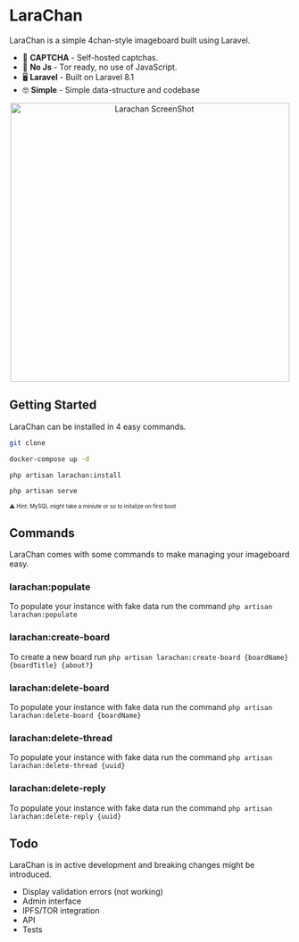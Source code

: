 # LaraChan
LaraChan is a simple 4chan-style imageboard built using Laravel.

- 🤖 **CAPTCHA** - Self-hosted captchas.
- 🚫 **No Js** - Tor ready, no use of JavaScript.
- 🖥 **Laravel** - Built on Laravel 8.1
- 🤓 **Simple** - Simple data-structure and codebase

<p  align="center">
<img  width="500" src="https://raw.githubusercontent.com/anthonybudd/LaraChan/8.x/docs/img/screenshot.gif"  alt="Larachan ScreenShot">
</p>


## Getting Started
LaraChan can be installed in 4 easy commands. 

```sh
git clone

docker-compose up -d

php artisan larachan:install

php artisan serve
```
<sub><sup>⚠️ Hint: MySQL might take a miniute or so to initalize on first boot</sub></sup>

## Commands
LaraChan comes with some commands to make managing your imageboard easy.

### larachan:populate
To populate your instance with fake data run the command `php artisan larachan:populate`

### larachan:create-board
To create a new board run `php artisan larachan:create-board {boardName} {boardTitle} {about?}`

### larachan:delete-board
To populate your instance with fake data run the command `php artisan larachan:delete-board {boardName}`

### larachan:delete-thread
To populate your instance with fake data run the command `php artisan larachan:delete-thread {uuid}`

### larachan:delete-reply
To populate your instance with fake data run the command `php artisan larachan:delete-reply {uuid}`

  
## Todo
LaraChan is in active development and breaking changes might be introduced.

- Display validation errors (not working)
- Admin interface
- IPFS/TOR integration
- API
- Tests